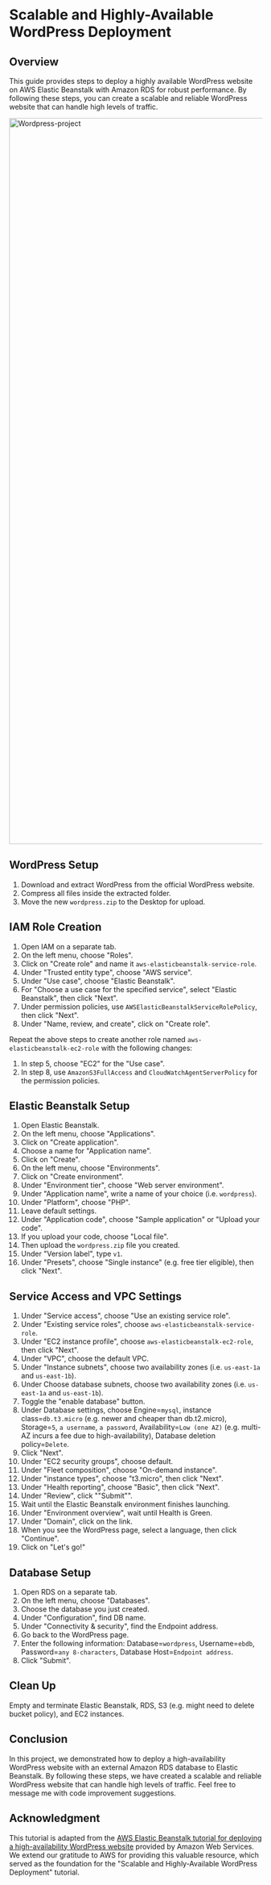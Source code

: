 # Scalable and Highly-Available WordPress Deployment

## Overview
This guide provides steps to deploy a highly available WordPress website on AWS Elastic Beanstalk with Amazon RDS for robust performance. By following these steps, you can create a scalable and reliable WordPress website that can handle high levels of traffic.

<img width="1440" alt="Wordpress-project" src="https://github.com/ocramos2/WordPress-Scalable-and-Highly-Available-Deployment/assets/90172092/9538a2e1-9f23-4319-ab3b-b3fba8e623bb">

## WordPress Setup
1. Download and extract WordPress from the official WordPress website.
2. Compress all files inside the extracted folder.
3. Move the new `wordpress.zip` to the Desktop for upload.

## IAM Role Creation
1. Open IAM on a separate tab.
2. On the left menu, choose "Roles".
3. Click on "Create role" and name it `aws-elasticbeanstalk-service-role`.
4. Under "Trusted entity type", choose "AWS service".
5. Under "Use case", choose "Elastic Beanstalk".
6. For "Choose a use case for the specified service", select "Elastic Beanstalk", then click "Next".
7. Under permission policies, use `AWSElasticBeanstalkServiceRolePolicy`, then click "Next".
8. Under "Name, review, and create", click on "Create role".

Repeat the above steps to create another role named `aws-elasticbeanstalk-ec2-role` with the following changes:
1. In step 5, choose "EC2" for the "Use case".
2. In step 8, use `AmazonS3FullAccess` and `CloudWatchAgentServerPolicy` for the permission policies.

## Elastic Beanstalk Setup
1. Open Elastic Beanstalk.
2. On the left menu, choose "Applications".
3. Click on "Create application".
4. Choose a name for "Application name".
5. Click on "Create".
6. On the left menu, choose "Environments".
7. Click on "Create environment".
8. Under "Environment tier", choose "Web server environment".
9. Under "Application name", write a name of your choice (i.e. `wordpress`).
10. Under "Platform", choose "PHP".
11. Leave default settings.
12. Under "Application code", choose "Sample application" or "Upload your code".
13. If you upload your code, choose "Local file".
14. Then upload the `wordpress.zip` file you created.
15. Under "Version label", type `v1`.
16. Under "Presets", choose "Single instance" (e.g. free tier eligible), then click "Next".

## Service Access and VPC Settings
1. Under "Service access", choose "Use an existing service role".
2. Under "Existing service roles", choose `aws-elasticbeanstalk-service-role`.
3. Under "EC2 instance profile", choose `aws-elasticbeanstalk-ec2-role`, then click "Next".
4. Under "VPC", choose the default VPC.
5. Under "Instance subnets", choose two availability zones (i.e. `us-east-1a` and `us-east-1b`).
6. Under Choose database subnets, choose two availability zones (i.e. `us-east-1a` and `us-east-1b`).
7. Toggle the "enable database" button.
8. Under Database settings, choose Engine=`mysql`, instance class=`db.t3.micro` (e.g. newer and cheaper than db.t2.micro), Storage=`5`, `a username`, `a password`, Availability=`Low (one AZ)` (e.g. multi-AZ incurs a fee due to high-availability), Database deletion policy=`Delete`.
9. Click "Next".
10. Under "EC2 security groups", choose default.
11. Under "Fleet composition", choose "On-demand instance".
12. Under "instance types", choose "t3.micro", then click "Next".
13. Under "Health reporting", choose "Basic", then click "Next".
14. Under "Review", click ""Submit"".
15. Wait until the Elastic Beanstalk environment finishes launching.
16. Under "Environment overview", wait until Health is Green.
17. Under "Domain", click on the link.
18. When you see the WordPress page, select a language, then click "Continue".
19. Click on "Let's go!"

## Database Setup
1. Open RDS on a separate tab.
2. On the left menu, choose "Databases".
3. Choose the database you just created.
4. Under "Configuration", find DB name.
5. Under "Connectivity & security", find the Endpoint address.
6. Go back to the WordPress page.
7. Enter the following information: Database=`wordpress`, Username=`ebdb`, Password=`any 8-characters`, Database Host=`Endpoint address`.
8. Click "Submit".

## Clean Up
Empty and terminate Elastic Beanstalk, RDS, S3 (e.g. might need to delete bucket policy), and EC2 instances.

## Conclusion
In this project, we demonstrated how to deploy a high-availability WordPress website with an external Amazon RDS database to Elastic Beanstalk. By following these steps, we have created a scalable and reliable WordPress website that can handle high levels of traffic. Feel free to message me with code improvement suggestions.

## Acknowledgment
This tutorial is adapted from the [AWS Elastic Beanstalk tutorial for deploying a high-availability WordPress website](https://docs.aws.amazon.com/elasticbeanstalk/latest/dg/php-hawordpress-tutorial.html) provided by Amazon Web Services. We extend our gratitude to AWS for providing this valuable resource, which served as the foundation for the "Scalable and Highly-Available WordPress Deployment" tutorial.
